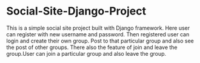 # Social-Site-Django-Project
This is a simple social site project built with Django framework. Here user can register with new username and password.
Then registered user can login and create their own group. Post to that particular group and also see the post of other groups.
There also the feature of join and leave the group.User can join a particular group and also leave the group.
